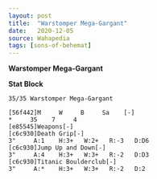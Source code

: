 ```yaml
---
layout: post
title:  "Warstomper Mega-Gargant"
date:   2020-12-05
source: Wahapedia
tags: [sons-of-behemat]
---
```


**Warstomper Mega-Gargant**

**Stat Block**
```
35/35 Warstomper Mega-Gargant
```

```
[56f442]M     W     B     Sa    [-]
*     35    7     4     
[e85545]Weapons[-]
[c6c930]Death Grip[-]
3"     A:1    H:3+   W:2+   R:-3   D:D6  
[c6c930]Jump Up and Down[-]
3"     A:4    H:3+   W:3+   R:-2   D:D3  
[c6c930]Titanic Boulderclub[-]
3"     A:*    H:3+   W:3+   R:-2   D:2   
```


